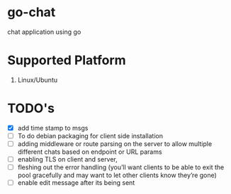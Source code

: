 # go-chat
chat application using go


# Supported Platform
1. Linux/Ubuntu


# TODO's
- [x] add time stamp to msgs 
- [ ] To do debian packaging for client side installation
- [ ] adding middleware or route parsing on the server to allow multiple different chats based on endpoint or URL params
- [ ] enabling TLS on client and server, 
- [ ] fleshing out the error handling (you’ll want clients to be able to exit the pool gracefully and may want to let other clients know they’re gone) 
- [ ] enable edit message after its being sent
